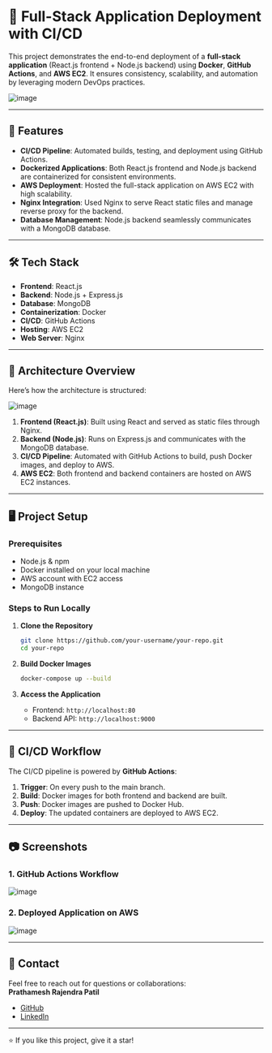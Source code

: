 # 🚀 Full-Stack Application Deployment with CI/CD

This project demonstrates the end-to-end deployment of a **full-stack application** (React.js frontend + Node.js backend) using **Docker**, **GitHub Actions**, and **AWS EC2**. It ensures consistency, scalability, and automation by leveraging modern DevOps practices.  

![image](https://github.com/user-attachments/assets/419e06eb-8d8c-4278-b8ad-cb111b4a9f4a)


---

## 🌟 Features

- **CI/CD Pipeline**: Automated builds, testing, and deployment using GitHub Actions.  
- **Dockerized Applications**: Both React.js frontend and Node.js backend are containerized for consistent environments.  
- **AWS Deployment**: Hosted the full-stack application on AWS EC2 with high scalability.  
- **Nginx Integration**: Used Nginx to serve React static files and manage reverse proxy for the backend.  
- **Database Management**: Node.js backend seamlessly communicates with a MongoDB database.

---

## 🛠️ Tech Stack

- **Frontend**: React.js  
- **Backend**: Node.js + Express.js  
- **Database**: MongoDB  
- **Containerization**: Docker  
- **CI/CD**: GitHub Actions  
- **Hosting**: AWS EC2  
- **Web Server**: Nginx  

---

## 📜 Architecture Overview

Here’s how the architecture is structured:  

![image](https://github.com/user-attachments/assets/3c2fbea7-2783-48ad-87d1-19c482ae1fad)

1. **Frontend (React.js)**: Built using React and served as static files through Nginx.  
2. **Backend (Node.js)**: Runs on Express.js and communicates with the MongoDB database.  
3. **CI/CD Pipeline**: Automated with GitHub Actions to build, push Docker images, and deploy to AWS.  
4. **AWS EC2**: Both frontend and backend containers are hosted on AWS EC2 instances.

---

## 🖥️ Project Setup

### Prerequisites
- Node.js & npm  
- Docker installed on your local machine  
- AWS account with EC2 access  
- MongoDB instance  

### Steps to Run Locally
1. **Clone the Repository**  
   ```bash
   git clone https://github.com/your-username/your-repo.git
   cd your-repo

2. **Build Docker Images**  
   ```bash
   docker-compose up --build
   ```

3. **Access the Application**  
   - Frontend: `http://localhost:80`  
   - Backend API: `http://localhost:9000`  

---

## 🤖 CI/CD Workflow

The CI/CD pipeline is powered by **GitHub Actions**:
1. **Trigger**: On every push to the main branch.  
2. **Build**: Docker images for both frontend and backend are built.  
3. **Push**: Docker images are pushed to Docker Hub.  
4. **Deploy**: The updated containers are deployed to AWS EC2.

---

## 📷 Screenshots

### 1. GitHub Actions Workflow  
![image](https://github.com/user-attachments/assets/0606d108-86df-4488-8cde-665e5d81ebac)


### 2. Deployed Application on AWS  
![image](https://github.com/user-attachments/assets/85a7c573-e7ce-4199-810d-f36aaa854e35)
 

---

## 📩 Contact  

Feel free to reach out for questions or collaborations:  
**Prathamesh Rajendra Patil**  
- [GitHub](https://github.com/prathameshpatil7/nodejs-ec2-app)  
- [LinkedIn](https://www.linkedin.com/in/patilprathamesh6)  

---

⭐ If you like this project, give it a star!
